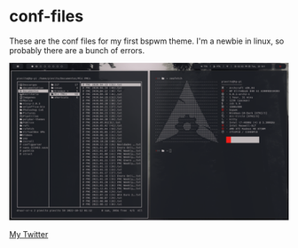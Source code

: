 
# conf-files
These are the conf files for my first bspwm theme. I'm a newbie in linux, so probably there are a bunch of errors.

<img src="https://github.com/dejapiunrato/conf-files/blob/main/images/desktop.png">

[My Twitter](https://twitter.com/dejapiunrato)
